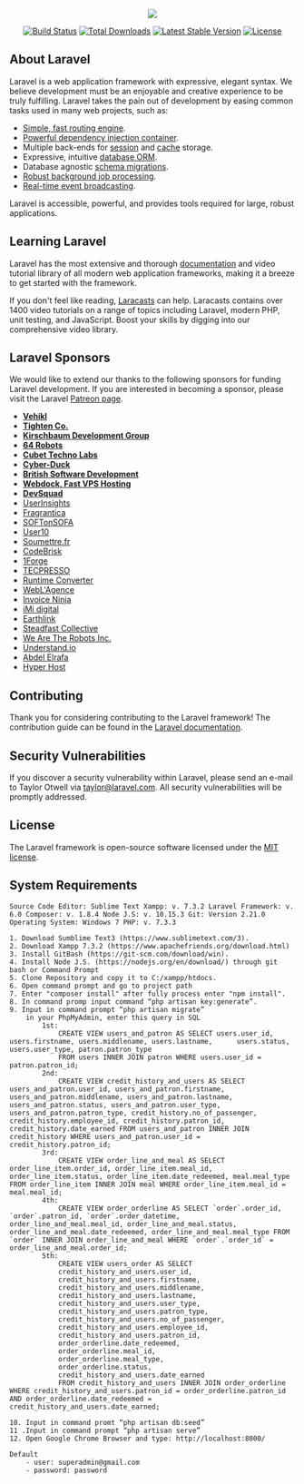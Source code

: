 <p align="center"><img src="https://laravel.com/assets/img/components/logo-laravel.svg"></p>

<p align="center">
<a href="https://travis-ci.org/laravel/framework"><img src="https://travis-ci.org/laravel/framework.svg" alt="Build Status"></a>
<a href="https://packagist.org/packages/laravel/framework"><img src="https://poser.pugx.org/laravel/framework/d/total.svg" alt="Total Downloads"></a>
<a href="https://packagist.org/packages/laravel/framework"><img src="https://poser.pugx.org/laravel/framework/v/stable.svg" alt="Latest Stable Version"></a>
<a href="https://packagist.org/packages/laravel/framework"><img src="https://poser.pugx.org/laravel/framework/license.svg" alt="License"></a>
</p>

## About Laravel

Laravel is a web application framework with expressive, elegant syntax. We believe development must be an enjoyable and creative experience to be truly fulfilling. Laravel takes the pain out of development by easing common tasks used in many web projects, such as:

- [Simple, fast routing engine](https://laravel.com/docs/routing).
- [Powerful dependency injection container](https://laravel.com/docs/container).
- Multiple back-ends for [session](https://laravel.com/docs/session) and [cache](https://laravel.com/docs/cache) storage.
- Expressive, intuitive [database ORM](https://laravel.com/docs/eloquent).
- Database agnostic [schema migrations](https://laravel.com/docs/migrations).
- [Robust background job processing](https://laravel.com/docs/queues).
- [Real-time event broadcasting](https://laravel.com/docs/broadcasting).

Laravel is accessible, powerful, and provides tools required for large, robust applications.

## Learning Laravel

Laravel has the most extensive and thorough [documentation](https://laravel.com/docs) and video tutorial library of all modern web application frameworks, making it a breeze to get started with the framework.

If you don't feel like reading, [Laracasts](https://laracasts.com) can help. Laracasts contains over 1400 video tutorials on a range of topics including Laravel, modern PHP, unit testing, and JavaScript. Boost your skills by digging into our comprehensive video library.

## Laravel Sponsors

We would like to extend our thanks to the following sponsors for funding Laravel development. If you are interested in becoming a sponsor, please visit the Laravel [Patreon page](https://patreon.com/taylorotwell).

- **[Vehikl](https://vehikl.com/)**
- **[Tighten Co.](https://tighten.co)**
- **[Kirschbaum Development Group](https://kirschbaumdevelopment.com)**
- **[64 Robots](https://64robots.com)**
- **[Cubet Techno Labs](https://cubettech.com)**
- **[Cyber-Duck](https://cyber-duck.co.uk)**
- **[British Software Development](https://www.britishsoftware.co)**
- **[Webdock, Fast VPS Hosting](https://www.webdock.io/en)**
- **[DevSquad](https://devsquad.com)**
- [UserInsights](https://userinsights.com)
- [Fragrantica](https://www.fragrantica.com)
- [SOFTonSOFA](https://softonsofa.com/)
- [User10](https://user10.com)
- [Soumettre.fr](https://soumettre.fr/)
- [CodeBrisk](https://codebrisk.com)
- [1Forge](https://1forge.com)
- [TECPRESSO](https://tecpresso.co.jp/)
- [Runtime Converter](http://runtimeconverter.com/)
- [WebL'Agence](https://weblagence.com/)
- [Invoice Ninja](https://www.invoiceninja.com)
- [iMi digital](https://www.imi-digital.de/)
- [Earthlink](https://www.earthlink.ro/)
- [Steadfast Collective](https://steadfastcollective.com/)
- [We Are The Robots Inc.](https://watr.mx/)
- [Understand.io](https://www.understand.io/)
- [Abdel Elrafa](https://abdelelrafa.com)
- [Hyper Host](https://hyper.host)

## Contributing

Thank you for considering contributing to the Laravel framework! The contribution guide can be found in the [Laravel documentation](https://laravel.com/docs/contributions).

## Security Vulnerabilities

If you discover a security vulnerability within Laravel, please send an e-mail to Taylor Otwell via [taylor@laravel.com](mailto:taylor@laravel.com). All security vulnerabilities will be promptly addressed.

## License

The Laravel framework is open-source software licensed under the [MIT license](https://opensource.org/licenses/MIT).

## System Requirements

    Source Code Editor: Sublime Text Xampp: v. 7.3.2 Laravel Framework: v. 6.0 Composer: v. 1.8.4 Node J.S: v. 10.15.3 Git: Version 2.21.0 Operating System: Windows 7 PHP: v. 7.3.3

    1. Download Sumblime Text3 (https://www.sublimetext.com/3).
    2. Download Xampp 7.3.2 (https://www.apachefriends.org/download.html)
    3. Install GitBash (https://git-scm.com/download/win).
    4. Install Node J.S. (https://nodejs.org/en/download/) through git bash or Command Prompt
    5. Clone Repository and copy it to C:/xampp/htdocs.
    6. Open command prompt and go to project path
    7. Enter "composer install" after fully process enter "npm install".
    8. In command promp input command “php artisan key:generate”.
    9. Input in command prompt “php artisan migrate”
        in your PhpMyAdmin, enter this query in SQL
            1st:
                CREATE VIEW users_and_patron AS SELECT users.user_id, users.firstname, users.middlename, users.lastname,      users.status, users.user_type, patron.patron_type
                FROM users INNER JOIN patron WHERE users.user_id = patron.patron_id;
            2nd:
                CREATE VIEW credit_history_and_users AS SELECT users_and_patron.user_id, users_and_patron.firstname, users_and_patron.middlename, users_and_patron.lastname, users_and_patron.status, users_and_patron.user_type, users_and_patron.patron_type, credit_history.no_of_passenger, credit_history.employee_id, credit_history.patron_id, credit_history.date_earned FROM users_and_patron INNER JOIN credit_history WHERE users_and_patron.user_id = credit_history.patron_id;
            3rd:
                CREATE VIEW order_line_and_meal AS SELECT order_line_item.order_id, order_line_item.meal_id, order_line_item.status, order_line_item.date_redeemed, meal.meal_type FROM order_line_item INNER JOIN meal WHERE order_line_item.meal_id = meal.meal_id;
            4th:
                CREATE VIEW order_orderline AS SELECT `order`.order_id, `order`.patron_id, `order`.order_datetime, order_line_and_meal.meal_id, order_line_and_meal.status, order_line_and_meal.date_redeemed, order_line_and_meal.meal_type FROM `order` INNER JOIN order_line_and_meal WHERE `order`.`order_id` = order_line_and_meal.order_id;
            5th:
                CREATE VIEW users_order AS SELECT
                credit_history_and_users.user_id,
                credit_history_and_users.firstname,
                credit_history_and_users.middlename,
                credit_history_and_users.lastname,
                credit_history_and_users.user_type,
                credit_history_and_users.patron_type,
                credit_history_and_users.no_of_passenger,
                credit_history_and_users.employee_id,
                credit_history_and_users.patron_id,
                order_orderline.date_redeemed,
                order_orderline.meal_id,
                order_orderline.meal_type,
                order_orderline.status,
                credit_history_and_users.date_earned
                FROM credit_history_and_users INNER JOIN order_orderline WHERE credit_history_and_users.patron_id = order_orderline.patron_id AND order_orderline.date_redeemed = credit_history_and_users.date_earned;
                
    10. Input in command promt “php artisan db:seed”
    11 .Input in command prompt “php artisan serve”
    12. Open Google Chrome Browser and type: http://localhost:8000/

    Default
        - user: superadmin@gmail.com
        - password: password
